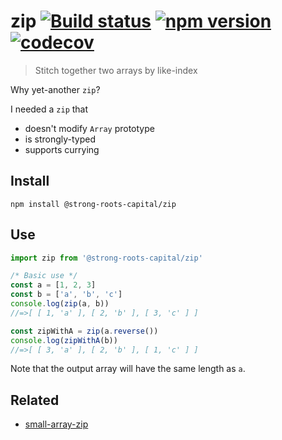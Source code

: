 # zip [![Build status](https://travis-ci.org/strong-roots-capital/zip.svg?branch=master)](https://travis-ci.org/strong-roots-capital/zip) [![npm version](https://img.shields.io/npm/v/@strong-roots-capital/zip.svg)](https://npmjs.org/package/@strong-roots-capital/zip) [![codecov](https://codecov.io/gh/strong-roots-capital/zip/branch/master/graph/badge.svg)](https://codecov.io/gh/strong-roots-capital/zip)

> Stitch together two arrays by like-index

Why yet-another `zip`?

I needed a `zip` that

- doesn't modify `Array` prototype
- is strongly-typed
- supports currying

## Install

```shell
npm install @strong-roots-capital/zip
```

## Use

```typescript
import zip from '@strong-roots-capital/zip'

/* Basic use */
const a = [1, 2, 3]
const b = ['a', 'b', 'c']
console.log(zip(a, b))
//=>[ [ 1, 'a' ], [ 2, 'b' ], [ 3, 'c' ] ]

const zipWithA = zip(a.reverse())
console.log(zipWithA(b))
//=>[ [ 3, 'a' ], [ 2, 'b' ], [ 1, 'c' ] ]
```

Note that the output array will have the same length as `a`.

## Related

- [small-array-zip](https://github.com/Olian04/small-array-zip)
